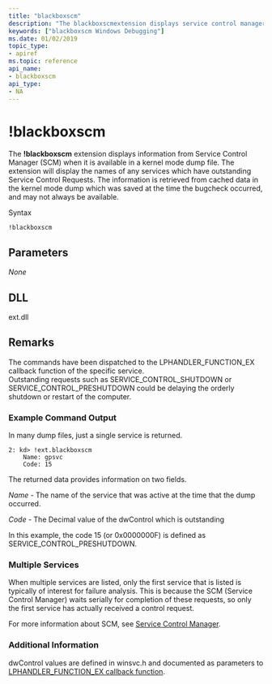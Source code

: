 ```yaml
---
title: "blackboxscm"
description: "The blackboxscmextension displays service control manager (scm) secondary boot data."
keywords: ["blackboxscm Windows Debugging"]
ms.date: 01/02/2019
topic_type:
- apiref
ms.topic: reference
api_name:
- blackboxscm
api_type:
- NA
---
```


# !blackboxscm

The **!blackboxscm** extension displays information from Service Control Manager (SCM) when it is available in a kernel mode dump file. The extension will display the names of any services which have outstanding Service Control Requests.    The information is retrieved from cached data in the kernel mode dump which was saved at the time the bugcheck occurred, and may not always be available.


Syntax

```dbgcmd
!blackboxscm  
```

## <span id="Parameters"></span>Parameters

*None*   


## <span id="DLL"></span><span id="dll"></span>DLL

ext.dll


## <span id="Remarks"></span>Remarks

The commands have been dispatched to the LPHANDLER_FUNCTION_EX callback function of the specific service.  
Outstanding requests such as SERVICE_CONTROL_SHUTDOWN or SERVICE_CONTROL_PRESHUTDOWN could be delaying the orderly shutdown or restart of the computer.

### Example Command Output 

In many dump files, just a single service is returned.

```dbgcmd
2: kd> !ext.blackboxscm
    Name: gpsvc
    Code: 15
```

The returned data provides information on two fields.

*Name* - The name of the service that was active at the time that the dump occurred.

*Code* - The Decimal value of the dwControl which is outstanding

In this example, the code 15 (or  0x0000000F) is defined as SERVICE_CONTROL_PRESHUTDOWN.


### Multiple Services

When multiple services are listed,  only the first service that is listed is typically of interest for failure analysis.  This is because the SCM (Service Control Manager) waits serially for completion of these requests, so only the first service has actually received a control request.

For more information about SCM, see [Service Control Manager](/windows/desktop/Services/service-control-manager).


### <span id="Additional_Information"></span>Additional Information

dwControl values are defined in winsvc.h and documented as parameters to [LPHANDLER_FUNCTION_EX callback function](/windows/win32/api/winsvc/nc-winsvc-lphandler_function_ex#parameters).

 


